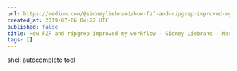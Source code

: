 ```yaml
---
url: https://medium.com/@sidneyliebrand/how-fzf-and-ripgrep-improved-my-workflow-61c7ca212861
created_at: 2019-07-06 04:22 UTC
published: false
title: How FZF and ripgrep improved my workflow - Sidney Liebrand - Medium
tags: []
---
```


shell autocomplete tool
